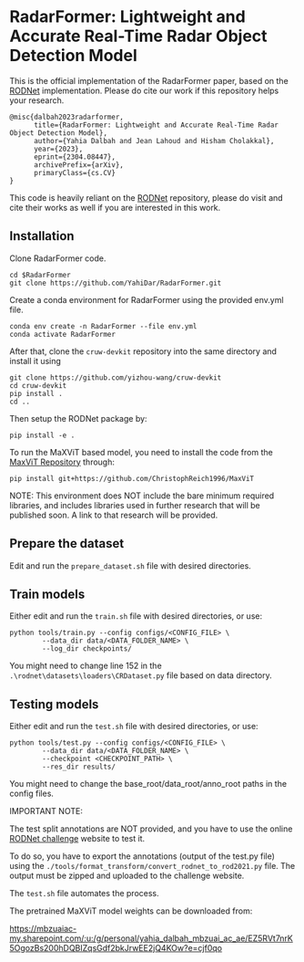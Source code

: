 # RadarFormer: Lightweight and Accurate Real-Time Radar Object Detection Model

This is the official implementation of the RadarFormer paper, based on the [RODNet](https://github.com/yizhou-wang/RODNet#rodnet-radar-object-detection-network) implementation.
Please do cite our work if this repository helps your research.

```
@misc{dalbah2023radarformer,
      title={RadarFormer: Lightweight and Accurate Real-Time Radar Object Detection Model}, 
      author={Yahia Dalbah and Jean Lahoud and Hisham Cholakkal},
      year={2023},
      eprint={2304.08447},
      archivePrefix={arXiv},
      primaryClass={cs.CV}
}
```

This code is heavily reliant on the [RODNet](https://github.com/yizhou-wang/RODNet) repository, please do visit and cite their works as well if you are interested in this work.


## Installation

Clone RadarFormer code.
```commandline
cd $RadarFormer
git clone https://github.com/YahiDar/RadarFormer.git
```

Create a conda environment for RadarFormer using the provided env.yml file.
```commandline
conda env create -n RadarFormer --file env.yml
conda activate RadarFormer
```

After that, clone the ```cruw-devkit``` repository into the same directory and install it using

```commandline
git clone https://github.com/yizhou-wang/cruw-devkit
cd cruw-devkit
pip install .
cd ..
```

Then setup the RODNet package by:
```commandline
pip install -e .
```

To run the MaXViT based model, you need to install the code from the [MaxViT Repository](https://github.com/ChristophReich1996/MaxViT) through:

```commandline
pip install git+https://github.com/ChristophReich1996/MaxViT
```

NOTE: This environment does NOT include the bare minimum required libraries, and includes libraries used in further research that will be published soon. A link to that research will be provided.



## Prepare the dataset

Edit and run the ```prepare_dataset.sh``` file with desired directories.

## Train models

Either edit and run the ```train.sh``` file with desired directories, or use:

```commandline
python tools/train.py --config configs/<CONFIG_FILE> \
        --data_dir data/<DATA_FOLDER_NAME> \
        --log_dir checkpoints/
```

You might need to change line 152 in the ```.\rodnet\datasets\loaders\CRDataset.py``` file based on data directory.

## Testing models

Either edit and run the ```test.sh``` file with desired directories, or use:

```commandline
python tools/test.py --config configs/<CONFIG_FILE> \
        --data_dir data/<DATA_FOLDER_NAME> \
        --checkpoint <CHECKPOINT_PATH> \
        --res_dir results/
```

You might need to change the base_root/data_root/anno_root paths in the config files.

IMPORTANT NOTE:

The test split annotations are NOT provided, and you have to use the online [RODNet challenge](https://codalab.lisn.upsaclay.fr/competitions/1063#participate-submit_results) website to test it.

To do so, you have to export the annotations (output of the test.py file) using the ```./tools/format_transform/convert_rodnet_to_rod2021.py``` file. The output must be zipped and uploaded to the challenge website. 

The ```test.sh``` file automates the process.

The pretrained MaXViT model weights can be downloaded from:

https://mbzuaiac-my.sharepoint.com/:u:/g/personal/yahia_dalbah_mbzuai_ac_ae/EZ5RVt7nrK5OgozBs200hDQBIZqsGdf2bkJrwEE2jQ4KOw?e=cjf0qo
